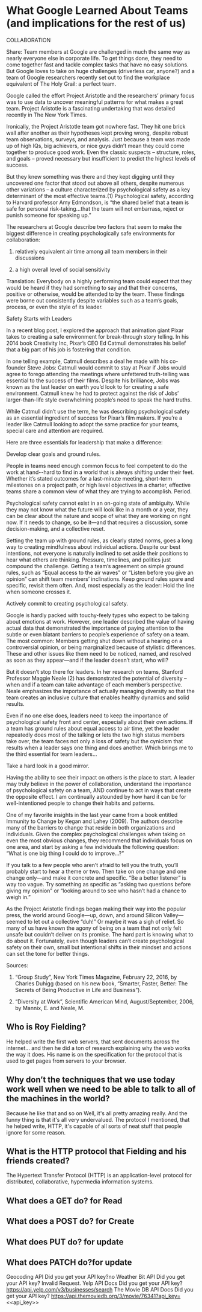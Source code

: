 # What Google Learned About Teams (and implications for the rest of us)
COLLABORATION

Share:
Team members at Google are challenged in much the same way as nearly everyone else in corporate life. To get things done, they need to come together fast and tackle complex tasks that have no easy solutions. But Google loves to take on huge challenges (driverless car, anyone?) and a team of Google researchers recently set out to find the workplace equivalent of The Holy Grail: a perfect team.

Google called the effort Project Aristotle and the researchers’ primary focus was to use data to uncover meaningful patterns for what makes a great team. Project Aristotle is a fascinating undertaking that was detailed recently in The New York Times.

Ironically, the Project Aristotle team got nowhere fast. They hit one brick wall after another as their hypotheses kept proving wrong, despite robust team observations, surveys, and analysis.  Just because a team was made up of high IQs, big achievers, or nice guys didn’t mean they could come together to produce good work. Even the classic suspects – structure, roles, and goals – proved necessary but insufficient to predict the highest levels of success. 

But they knew something was there and they kept digging until they uncovered one factor that stood out above all others, despite numerous other variations – a culture characterized by psychological safety as a key determinant of the most effective teams.(1) Psychological safety, according to Harvard professor Amy Edmondson, is “the shared belief that a team is safe for personal risk-taking…that the team will not embarrass, reject or punish someone for speaking up.”

The researchers at Google describe two factors that seem to make the biggest difference in creating psychologically safe environments for collaboration: 

1. relatively equivalent air time among all team members in their discussions

2. a high overall level of social sensitivity 

Translation: Everybody on a highly performing team could expect that they would be heard if they had something to say and that their concerns, positive or otherwise, would be attended to by the team. These findings were borne out consistently despite variables such as a team’s goals, process, or even the style of its leader.

 

Safety Starts with Leaders

In a recent blog post, I explored the approach that animation giant Pixar takes to creating a safe environment for break-through story telling. In his 2014 book Creativity Inc, Pixar’s CEO Ed Catmull demonstrates his belief that a big part of his job is fostering that condition. 

In one telling example, Catmull describes a deal he made with his co-founder Steve Jobs: Catmull would commit to stay at Pixar if Jobs would agree to forego attending the meetings where unfettered truth-telling was essential to the success of their films. Despite his brilliance, Jobs was known as the last leader on earth you’d look to for creating a safe environment. Catmull knew he had to protect against the risk of Jobs’ larger-than-life style overwhelming people’s need to speak the hard truths.     

While Catmull didn’t use the term, he was describing psychological safety as an essential ingredient of success for Pixar’s film makers. If you’re a leader like Catmull looking to adopt the same practice for your teams, special care and attention are required. 

Here are three essentials for leadership that make a difference:

 

Develop clear goals and ground rules.

People in teams need enough common focus to feel competent to do the work at hand--hard to find in a world that is always shifting under their feet. Whether it’s stated outcomes for a last-minute meeting, short-term milestones on a project path, or high level objectives in a charter, effective teams share a common view of what they are trying to accomplish. Period. 

Psychological safety cannot exist in an on-going state of ambiguity. While they may not know what the future will look like in a month or a year, they can be clear about the nature and scope of what they are working on right now. If it needs to change, so be it—and that requires a discussion, some decision-making, and a collective reset. 

Setting the team up with ground rules, as clearly stated norms, goes a long way to creating mindfulness about individual actions. Despite our best intentions, not everyone is naturally inclined to set aside their positions to hear what others are thinking. Pressure, timelines, and politics just compound the challenge. Getting a team’s agreement on simple ground rules, such as “Equal access to the air waves” or “Listen before you give an opinion” can shift team members’ inclinations. Keep ground rules spare and specific, revisit them often. And, most especially as the leader: Hold the line when someone crosses it. 

 

Actively commit to creating psychological safety.

Google is hardly packed with touchy-feely types who expect to be talking about emotions at work. However, one leader described the value of having actual data that demonstrated the importance of paying attention to the subtle or even blatant barriers to people’s experience of safety on a team. The most common: Members getting shut down without a hearing on a controversial opinion, or being marginalized because of stylistic differences. These and other issues like them need to be noticed, named, and resolved as soon as they appear—and if the leader doesn’t start, who will? 

But it doesn’t stop there for leaders.  In her research on teams, Stanford Professor Maggie Neale (2) has demonstrated the potential of diversity – when and if a team can take advantage of each member’s perspective. Neale emphasizes the importance of actually managing diversity so that the team creates an inclusive culture that enables healthy dynamics and solid results.

Even if no one else does, leaders need to keep the importance of psychological safety front and center, especially about their own actions.  If a team has ground rules about equal access to air time, yet the leader repeatedly does most of the talking or lets the two high status members take over, the team faces not only a loss of safety but the cynicism that results when a leader says one thing and does another.  Which brings me to the third essential for team leaders…

 

Take a hard look in a good mirror.

Having the ability to see their impact on others is the place to start. A leader may truly believe in the power of collaboration, understand the importance of psychological safety on a team, AND continue to act in ways that create the opposite effect. I am continually astounded by how hard it can be for well-intentioned people to change their habits and patterns. 

One of my favorite insights in the last year came from a book entitled Immunity to Change by Kegan and Lahey (2009). The authors describe many of the barriers to change that reside in both organizations and individuals. Given the complex psychological challenges when taking on even the most obvious changes, they recommend that individuals focus on one area, and start by asking a few individuals the following question:  “What is one big thing I could do to improve…?” 

If you talk to a few people who aren’t afraid to tell you the truth, you’ll probably start to hear a theme or two. Then take on one change and one change only—and make it concrete and specific. “Be a better listener” is way too vague. Try something as specific as “asking two questions before giving my opinion” or “looking around to see who hasn’t had a chance to weigh in.”

As the Project Aristotle findings began making their way into the popular press, the world around Google—up, down, and around Silicon Valley—seemed to let out a collective “duh!” Or maybe it was a sigh of relief.  So many of us have known the agony of being on a team that not only felt unsafe but couldn’t deliver on its promise.  The hard part is knowing what to do about it.  Fortunately, even though leaders can’t create psychological safety on their own, small but intentional shifts in their mindset and actions can set the tone for better things.

 

Sources:

1. “Group Study”, New York Times Magazine, February 22, 2016, by Charles Duhigg (based on his new book, “Smarter, Faster, Better:  The Secrets of Being Productive in Life and Business”).

2. “Diversity at Work”, Scientific American Mind, August/September, 2006, by Mannix, E. and Neale, M.



## Who is Roy Fielding?
 He helped write the first web servers, that sent documents across the internet… and then he did a ton of research explaining why the web works the way it does. His name is on the specification for the protocol that is used to get pages from servers to your browser.
 
## Why don’t the techniques that we use today work well when we need to be able to talk to all of the machines in the world?
Because he like that and so on 
Well, it's all pretty amazing really. And the funny thing is that it's all very undervalued. The protocol I mentioned, that he helped write, HTTP, it's capable of all sorts of neat stuff that people ignore for some reason.

## What is the HTTP protocol that Fielding and his friends created?
The Hypertext Transfer Protocol (HTTP) is an application-level protocol for distributed, collaborative, hypermedia information systems.

## What does a GET do? for Read
## What does a POST do? for Create
## What does PUT do? for update
## What does PATCH do?for update 
Geocoding API
Did you get your API key?no
Weather Bit API
Did you get your API key? Invalid Request.
Yelp API Docs
Did you get your API key? https://api.yelp.com/v3/businesses/search
The Movie DB API Docs
Did you get your API key? https://api.themoviedb.org/3/movie/76341?api_key=<<api_key>>








